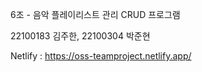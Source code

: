 6조 - 음악 플레이리스트 관리 CRUD 프로그램

22100183 김주한, 22100304 박준현

Netlify : https://oss-teamproject.netlify.app/